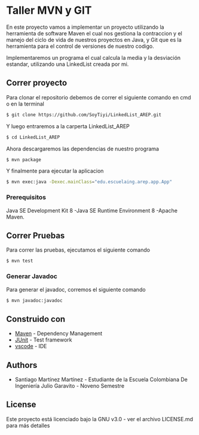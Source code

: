 # Taller MVN y GIT

En este proyecto vamos a implementar un proyecto utilizando la herramienta de software Maven el cual nos gestiona la contraccion y el manejo del ciclo de vida de nuestros proyectos en Java, y Git que es la herramienta para el control de versiones de nuestro codigo.

Implementaremos un programa el cual calcula la media y la desviación estandar, utilizando una LinkedList creada por mi.

## Correr proyecto

Para clonar el repositorio debemos de correr el siguiente comando en cmd o en la terminal 

```sh
$ git clone https://github.com/SoyTiyi/LinkedList_AREP.git
 ```

 Y luego entraremos a la carperta LinkedList_AREP

```sh
$ cd LinkedList_AREP
 ```
 Ahora descargaremos las dependencias de nuestro programa

 ```sh
$ mvn package
 ```
 Y finalmente para ejecutar la aplicacion 

 ```sh
$ mvn exec:java -Dexec.mainClass="edu.escuelaing.arep.app.App"
 ```

### Prerequisitos

Java SE Development Kit 8 -Java SE Runtime Environment 8 -Apache Maven.

## Correr Pruebas

Para correr las pruebas, ejecutamos el siguiente comando

```sh
$ mvn test
 ```

### Generar Javadoc

Para generar el javadoc, corremos el siguiente comando

```sh
$ mvn javadoc:javadoc 
 ```

## Construido con

* [Maven](https://maven.apache.org/) - Dependency Management
* [JUnit](https://mvnrepository.com/artifact/junit/junit) - Test framework
* [vscode](https://code.visualstudio.com/) - IDE

## Authors

 - Santiago Martínez Martínez - Estudiante de la Escuela Colombiana De Ingeniería Julio Garavito - Noveno Semestre

## License

Este proyecto está licenciado bajo la GNU v3.0 - ver el archivo LICENSE.md para más detalles

